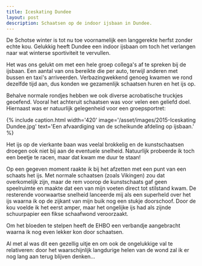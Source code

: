```yaml
---
title: Iceskating Dundee
layout: post
description: Schaatsen op de indoor ijsbaan in Dundee.
---
```

De Schotse winter is tot nu toe voornamelijk een langgerekte herfst zonder echte kou. Gelukkig heeft Dundee een indoor ijsbaan om toch het verlangen naar wat winterse sportiviteit te vervullen.

<!--more-->

Het was ons gelukt om met een hele groep collega's af te spreken bij de ijsbaan. Een aantal van ons bereikte die per auto, terwijl anderen met bussen en taxi's arriveerden. Verbazingwekkend genoeg kwamen we rond dezelfde tijd aan, dus konden we gezamenlijk schaatsen huren en het ijs op.

Behalve normale rondjes hebben we ook diverse acrobatische truckjes geoefend. Vooral het achteruit schaatsen was voor velen een geliefd doel. Hiernaast was er natuurlijk gelegenheid voor een groepsportret:

{% include caption.html
    width='420'
    image='/asset/images/2015-Iceskating Dundee.jpg'
    text='Een afvaardiging van de scheikunde afdeling op ijsbaan.'
%}

Het ijs op de vierkante baan was veelal brokkelig en de kunstschaatsen droegen ook niet bij aan de eventuele snelheid. Natuurlijk probeerde ik toch een beetje te racen, maar dat kwam me duur te staan!

Op een gegeven moment raakte ik bij het afzetten met een punt van een schaats het ijs. Met normale schaatsen (zoals Vikingen) zou dat overkomelijk zijn, maar de rem voorop de kunstschaats gaf geen speelruimte en maakte dat een van mijn voeten direct tot stilstand kwam. De resterende voorwaartse snelheid lanceerde mij als een superheld over het ijs waarna ik op de zijkant van mijn buik nog een stukje doorschoof. Door de kou voelde ik het eerst amper, maar het ongelijke ijs had als zijnde schuurpapier een fikse schaafwond veroorzaakt.

Om het bloeden te stelpen heeft de EHBO een verbandje aangebracht waarna ik nog even lekker kon door schaatsen.

Al met al was dit een gezellig uitje en om ook de ongelukkige val te relativeren: door het waarschijnlijk langdurige helen van de wond zal ik er nog lang aan terug blijven denken...
